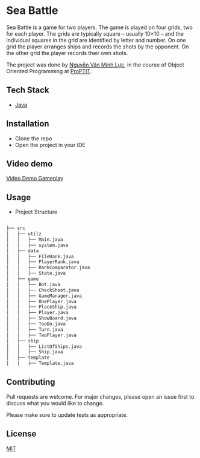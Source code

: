# Sea Battle

Sea Battle is a game for two players. The game is played on four grids, two for each player. The grids are typically square – usually 10×10 – and the individual squares in the grid are identified by letter and number. On one grid the player arranges ships and records the shots by the opponent. On the other grid the player records their own shots.


The project was done by [Nguyễn Văn Minh Lực](https://github.com/lucnguyen1375), in the course of Object Oriented Programming at [ProPTIT](https://proptit.com/).


## Tech Stack

- [Java](https://www.java.com/en/) 


## Installation

- Clone the repo
- Open the project in your IDE

## Video demo
[Video Demo Gameplay](https://www.youtube.com/watch?v=Uy3wFUvyaqA&ab_channel=LucNguyen)

## Usage

- Project Structure

```bash

├── src
│   ├── utilz
│   │   ├── Main.java
│   │   ├── system.java
│   ├── data
│   │   ├── FileRank.java
│   │   ├── PlayerRank.java
│   │   ├── RankComparator.java
│   │   ├── State.java
│   ├── game
│   │   ├── Bot.java
│   │   ├── CheckShoot.java
│   │   ├── GameManager.java
│   │   ├── OnePlayer.java
│   │   ├── PlaceShip.java
│   │   ├── Player.java
│   │   ├── ShowBoard.java
│   │   ├── ToaDo.java
│   │   ├── Turn.java
│   │   ├── TwoPlayer.java
│   ├── ship
│   │   ├── ListOfShips.java
│   │   ├── Ship.java
│   ├── template
│   │   ├── Template.java


```

## Contributing

Pull requests are welcome. For major changes, please open an issue first
to discuss what you would like to change.

Please make sure to update tests as appropriate.

## License

[MIT](https://choosealicense.com/licenses/mit/)